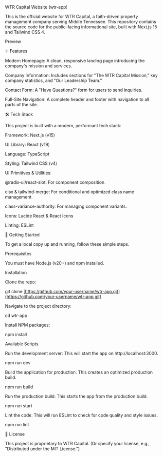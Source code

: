 WTR Capital Website (wtr-app)

This is the official website for WTR Capital, a faith-driven property management company serving Middle Tennessee. This repository contains the source code for the public-facing informational site, built with Next.js 15 and Tailwind CSS 4.

Preview

✨ Features

Modern Homepage: A clean, responsive landing page introducing the company's mission and services.

Company Information: Includes sections for "The WTR Capital Mission," key company statistics, and "Our Leadership Team."

Contact Form: A "Have Questions?" form for users to send inquiries.

Full-Site Navigation: A complete header and footer with navigation to all parts of the site.

🛠️ Tech Stack

This project is built with a modern, performant tech stack:

Framework: Next.js (v15)

UI Library: React (v19)

Language: TypeScript

Styling: Tailwind CSS (v4)

UI Primitives & Utilities:

@radix-ui/react-slot: For component composition.

clsx & tailwind-merge: For conditional and optimized class name management.

class-variance-authority: For managing component variants.

Icons: Lucide React & React Icons

Linting: ESLint

🚀 Getting Started

To get a local copy up and running, follow these simple steps.

Prerequisites

You must have Node.js (v20+) and npm installed.

Installation

Clone the repo:

git clone [https://github.com/your-username/wtr-app.git](https://github.com/your-username/wtr-app.git)


Navigate to the project directory:

cd wtr-app


Install NPM packages:

npm install


Available Scripts

Run the development server:
This will start the app on http://localhost:3000.

npm run dev


Build the application for production:
This creates an optimized production build.

npm run build


Run the production build:
This starts the app from the production build.

npm run start


Lint the code:
This will run ESLint to check for code quality and style issues.

npm run lint


📜 License

This project is proprietary to WTR Capital. (Or specify your license, e.g., "Distributed under the MIT License.")
